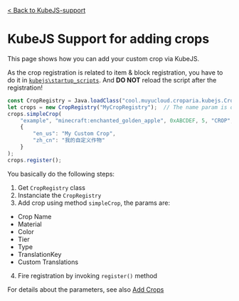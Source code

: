 [< Back to KubeJS-support](KubeJS-support)

# KubeJS Support for adding crops

This page shows how you can add your custom crop via KubeJS.

As the crop registration is related to item & block registration, you have to do it in [`kubejs\startup_scripts`](https://kubejs.com/wiki/folder-structure/startup-scripts). And **DO NOT** reload the script after the registration!

```js
const CropRegistry = Java.loadClass("cool.muyucloud.croparia.kubejs.CropRegistry");
let crops = new CropRegistry("MyCropRegistry");  // The name param is optional
crops.simpleCrop(
    "example", "minecraft:enchanted_golden_apple", 0xABCDEF, 5, "CROP", "item.minecraft.enchanted_golden_apple",
    {
        "en_us": "My Custom Crop",
        "zh_cn": "我的自定义作物"
    }
);
crops.register();
```

You basically do the following steps:
1. Get `CropRegistry` class
2. Instanciate the `CropRegistry`
3. Add crop using method `simpleCrop`, the params are:
- Crop Name
- Material
- Color
- Tier
- Type
- TranslationKey
- Custom Translations
4. Fire registration by invoking `register()` method

For details about the parameters, see also [Add Crops](Add-Crops)